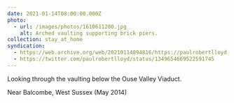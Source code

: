 ```yaml
---
date: 2021-01-14T08:00:00.000Z
photo:
  - url: /images/photos/1610611200.jpg
    alt: Arched vaulting supporting brick piers.
collection: stay_at_home
syndication:
  - https://web.archive.org/web/20210114094816/https://paulrobertlloyd.com/photos/1610611200/
  - https://twitter.com/paulrobertlloyd/status/1349654669522591745
---
```

Looking through the vaulting below the Ouse Valley Viaduct.

Near Balcombe, West Sussex (May 2014)
